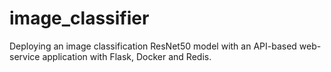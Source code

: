 # image_classifier
Deploying an image classification ResNet50 model with an API-based web-service application with Flask, Docker and Redis.
